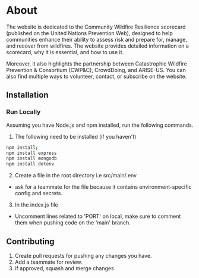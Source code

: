 # About 
The website is dedicated to the Community Wildfire Resilience scorecard (published on the United Nations Prevention Web), designed to help communities enhance their ability to assess risk and prepare for, manage, and recover from wildfires. The website provides detailed information on a scorecard, why it is essential, and how to use it. 

Moreover, it also highlights the partnership between Catastrophic Wildfire Prevention & Consortium (CWP&C), CrowdDoing, and ARISE-US. You can also find multiple ways to volunteer, contact, or subscribe on the website.

## Installation

### Run Locally
Assuming you have Node.js and npm installed, run the following commands. 

1. The following need to be installed (if you haven't)
```bash
npm install; 
npm install express 
npm install mongodb
npm install dotenv
```

2. Create a file in the root directory i.e src/main/.env
- ask for a teammate for the file because it contains environment-specific config and secrets. 

3. In the index.js file
- Uncomment lines related to 'PORT' on local, make sure to comment them when pushing code on the 'main' branch.

## Contributing

1. Create pull requests for pushing any changes you have. 
2. Add a teammate for review.
3. if approved, squash and merge changes
